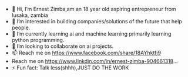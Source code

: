 - 👋 Hi, I’m Ernest Zimba,am an 18 year old aspiring entrepreneur from lusaka, zambia
- 👀 I’m interested in building companies/solutions of the future that help people.
- 🌱 I’m currently learning ai and machine learning primarily learning python programming.
- 💞️ I’m looking to collaborate on ai projects.
- 📫 Reach me on https://www.facebook.com/share/18AYhktfj9
- Reach me on https://www.linkdin.com/in/ernest-zimba-904661318...
- ⚡ Fun fact: Talk less(shhh),JUST DO THE WORK

<!---
Nestcy/Nestcy is a ✨ special ✨ repository because its `README.md` (this file) appears on your GitHub profile.
You can click the Preview link to take a look at your changes.
--->
